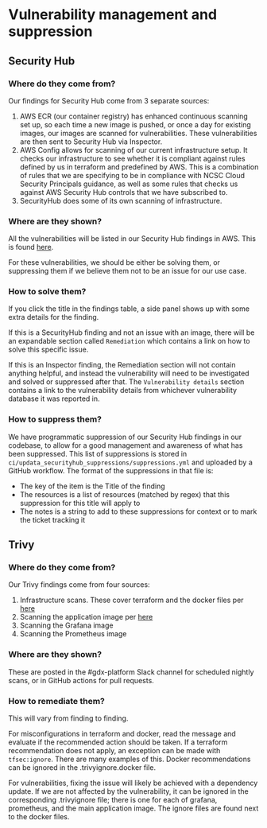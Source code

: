 # Vulnerability management and suppression

## Security Hub

### Where do they come from?

Our findings for Security Hub come from 3 separate sources:

1. AWS ECR (our container registry) has enhanced continuous scanning set up, so each time a new image is pushed, or once
   a day for existing images, our images are scanned for vulnerabilities. These vulnerabilities are then sent to
   Security Hub via Inspector.
2. AWS Config allows for scanning of our current infrastructure setup. It checks our infrastructure to see whether it is
   compliant against rules defined by us in terraform and predefined by AWS. This is a combination of rules that we are
   specifying to be in compliance with NCSC Cloud Security Principals guidance, as well as some rules that checks us
   against AWS Security Hub controls that we have subscribed to.
3. SecurityHub does some of its own scanning of infrastructure.

### Where are they shown?

All the vulnerabilities will be listed in our Security Hub findings in AWS. This is
found [here](https://eu-west-2.console.aws.amazon.com/securityhub/home?region=eu-west-2#/findings?search=Region%3Deu-west-2%26WorkflowStatus%3D%255Coperator%255C%253AEQUALS%255C%253ANEW%26WorkflowStatus%3D%255Coperator%255C%253AEQUALS%255C%253ANOTIFIED%26RecordState%3D%255Coperator%255C%253AEQUALS%255C%253AACTIVE).

For these vulnerabilities, we should be either be solving them, or suppressing them if we believe them not to be an
issue for our use case.

### How to solve them?

If you click the title in the findings table, a side panel shows up with some extra details for the finding.

If this is a SecurityHub finding and not an issue with an image, there will be an expandable section
called `Remediation` which contains a link on how to solve this specific issue.

If this is an Inspector finding, the Remediation section will not contain anything helpful, and instead the
vulnerability will need to be investigated and solved or suppressed after that. The `Vulnerability details` section
contains a link to the vulnerability details from whichever vulnerability database it was reported in.

### How to suppress them?

We have programmatic suppression of our Security Hub findings in our codebase, to allow for a good management and
awareness of what has been suppressed. This list of suppressions is stored
in `ci/updata_securityhub_suppressions/suppressions.yml` and uploaded by a GitHub workflow. The format of the
suppressions in that file is:

- The key of the item is the Title of the finding
- The resources is a list of resources (matched by regex) that this suppression for this title will apply to
- The notes is a string to add to these suppressions for context or to mark the ticket tracking it

## Trivy

### Where do they come from?

Our Trivy findings come from four sources:

1. Infrastructure scans. These cover terraform and the docker files
   per [here](https://aquasecurity.github.io/trivy/v0.41/docs/scanner/misconfiguration/)
2. Scanning the application image per [here](https://aquasecurity.github.io/trivy/v0.41/docs/scanner/vulnerability/)
3. Scanning the Grafana image
4. Scanning the Prometheus image

### Where are they shown?

These are posted in the #gdx-platform Slack channel for scheduled nightly scans, or in GitHub actions for pull requests.

### How to remediate them?

This will vary from finding to finding.

For misconfigurations in terraform and docker, read the message and evaluate if the recommended action should be taken.
If a terraform recommendation does not apply, an exception can be made with `tfsec:ignore`. There are many examples of
this.
Docker recommendations can be ignored in the .trivyignore.docker file.

For vulnerabilities, fixing the issue will likely be achieved with a dependency update. If we are not affected by the
vulnerability, it can be ignored in the corresponding .trivyignore file; there is one for each of grafana,
prometheus, and the main application image. The ignore files are found next to the docker files.
